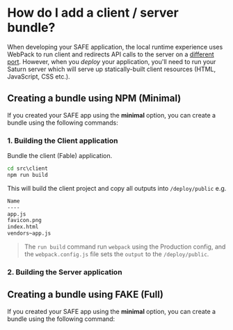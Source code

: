 # How do I add a client / server bundle?

When developing your SAFE application, the local runtime experience uses WebPack to run client and redirects API calls to the server on a [different port](/faq-build). However, when you *deploy* your application, you'll need to run your Saturn server which will serve up statically-built client resources (HTML, JavaScript, CSS etc.).

## Creating a bundle using NPM (Minimal)
If you created your SAFE app using the **minimal** option, you can create a bundle using the following commands:

### 1. Building the Client application
Bundle the client (Fable) application.

```bat
cd src\client
npm run build
```

This will build the client project and copy all outputs into `/deploy/public` e.g.

```cmd
Name
----
app.js
favicon.png
index.html
vendors~app.js
```

> The `run build` command run `webpack` using the Production config, and the `webpack.config.js` file sets the `output` to the `/deploy/public`.

### 2. Building the Server application


## Creating a bundle using FAKE (Full)
If you created your SAFE app using the **minimal** option, you can create a bundle using the following command:

